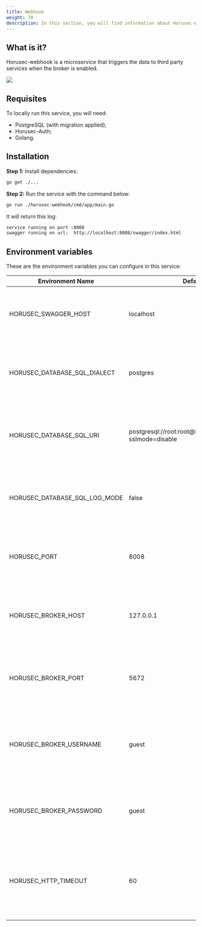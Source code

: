 ```yaml
---
title: Webhook
weight: 70
description: In this section, you will find information about Horusec-Webhook service. 
---
```


## **What is it?**
Horusec-webhook is a microservice that triggers the data to third party services when the broker is enabled.

![](/docs/ptbr/web/services/webhook/0-arquitecture.png)

## **Requisites**
To locally run this service, you will need: 
* PostgreSQL (with migration applied);
* Horusec-Auth;
* Golang.

## **Installation** 

**Step 1:** Install dependencies: 
```bash
go get ./...
```

**Step 2:** Run the service with the command below:

```bash
go run ./horusec-webhook/cmd/app/main.go
```

It will return this log:

```bash
service running on port :8008
swagger running on url:  http://localhost:8008/swagger/index.html
```

## **Environment variables**
These are the environment variables you can configure in this service: 


| Environment Name                            | Default Value         | Description                  |
|---------------------------------------------|-----------------------|------------------------------|
| HORUSEC_SWAGGER_HOST             | localhost                                                        | This environment variable gets which swagger host will be available.| 
| HORUSEC_DATABASE_SQL_DIALECT     | postgres                                                         | This environment variable gets the dialect to connet POSTGRES database. |
| HORUSEC_DATABASE_SQL_URI         | postgresql://root:root@localhost:5432/horusec_db?sslmode=disable | This environment variable gets the URI to connect to POSTGRES database.|
| HORUSEC_DATABASE_SQL_LOG_MODE    | false                                                            | This environment variable gets the value to enable POSTGREs logs. |
| HORUSEC_PORT                     | 8008                                                             | This environment variable gets the port the service will start. |
| HORUSEC_BROKER_HOST              | 127.0.0.1                                                        | This environment variable gets a host to connect to RABBITMQ broker. | 
| HORUSEC_BROKER_PORT              | 5672                                                             | This environment variable gets the port to connect to  RABBITMQ broker. |
| HORUSEC_BROKER_USERNAME          | guest                                                            | This environment variable gets the user name to connect to RABBITMQ broker. |
| HORUSEC_BROKER_PASSWORD          | guest                                                            | This environment variable gets the password to connect to RABBITMQ broker. |
| HORUSEC_HTTP_TIMEOUT             | 60                                                               | This environment variable gets time in seconds to wait for a response after a HTTP request. |